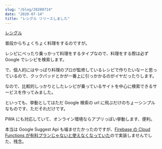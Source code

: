 ```yaml
---
slug: "/blog/20200714"
date: "2020-07-14"
title: "レシグル リリースしました"
---
```


[レシグル](https://recigle.kkweb.io/)

普段からちょくちょく料理をするのですが。

レシピにべったり乗っかって料理をするタイプなので、料理をする際は必ず Google でレシピを検索します。

で、個人的にはやっぱり料理のプロが監修しているレシピで作りたいなーと思っているので、クックパッドとかが一番上に引っかかるのがイヤだったりします。

なので、比較的しっかりとしたレシピが乗っているサイトを中心に検索できるサービスを作ってみました。

といっても、挙動としてはただ Google 検索の url に飛ぶだけのちょーシンプルなものです、ただそれだけです。

PWA にも対応していて、オンライン環境ならアプリっぽい挙動します、便利。

本当は Google Suggest Api も噛ませたかったのですが、[Firebase の Cloud Functions が有料プランじゃないと使えなくなっていた](https://qiita.com/azukiazusa/items/edd6ca9cba2d48c4c3e2)ので実装しませんでした、残念。

